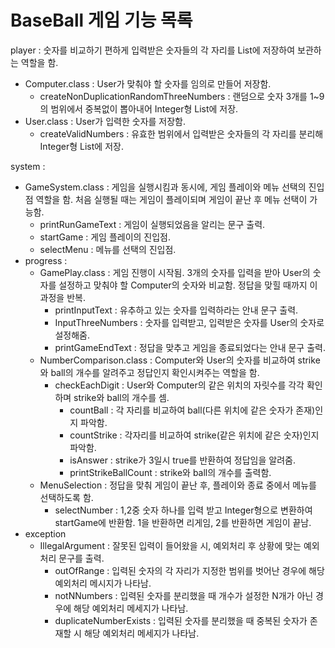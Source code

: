 # BaseBall 게임 기능 목록

player : 숫자를 비교하기 편하게 입력받은 숫자들의 각 자리를 List에 저장하여 보관하는 역할을 함.
+ Computer.class : User가 맞춰야 할 숫자를 임의로 만들어 저장함.
  + createNonDuplicationRandomThreeNumbers : 랜덤으로 숫자 3개를 1~9의 범위에서 중복없이 뽑아내어 Integer형 List에 저장.
+ User.class : User가 입력한 숫자를 저장함.
  + createValidNumbers : 유효한 범위에서 입력받은 숫자들의 각 자리를 분리해 Integer형 List에 저장.

system :
+ GameSystem.class : 게임을 실행시킴과 동시에, 게임 플레이와 메뉴 선택의 진입점 역할을 함. 처음 실행될 때는 게임이 플레이되며 게임이 끝난 후 메뉴 선택이 가능함.
  + printRunGameText : 게임이 실행되었음을 알리는 문구 출력.
  + startGame : 게임 플레이의 진입점.
  + selectMenu : 메뉴를 선택의 진입점.
+ progress :
  + GamePlay.class : 게임 진행이 시작됨. 3개의 숫자를 입력을 받아 User의 숫자를 설정하고 맞춰야 할 Computer의 숫자와 비교함. 정답을 맞힐 때까지 이 과정을 반복.
    + printInputText : 유추하고 있는 숫자를 입력하라는 안내 문구 출력.
    + InputThreeNumbers : 숫자를 입력받고, 입력받은 숫자를 User의 숫자로 설정해줌.
    + printGameEndText : 정답을 맞추고 게임을 종료되었다는 안내 문구 출력.
  + NumberComparison.class : Computer와 User의 숫자를 비교하여 strike와 ball의 개수를 알려주고 정답인지 확인시켜주는 역할을 함.
    + checkEachDigit : User와 Computer의 같은 위치의 자릿수를 각각 확인하며 strike와 ball의 개수를 셈.
      + countBall : 각 자리를 비교하여 ball(다른 위치에 같은 숫자가 존재)인지 파악함.
      + countStrike : 각자리를 비교하여 strike(같은 위치에 같은 숫자)인지 파악함.
      + isAnswer : strike가 3일시 true를 반환하여 정답임을 알려줌.
      + printStrikeBallCount : strike와 ball의 개수를 출력함.
  + MenuSelection : 정답을 맞춰 게임이 끝난 후, 플레이와 종료 중에서 메뉴를 선택하도록 함.
    + selectNumber : 1,2중 숫자 하나를 입력 받고 Integer형으로 변환하여 startGame에 반환함. 1을 반환하면 리게임, 2를 반환하면 게임이 끝남.
+ exception
  + IllegalArgument : 잘못된 입력이 들어왔을 시, 예외처리 후 상황에 맞는 예외처리 문구를 출력.
    + outOfRange : 입력된 숫자의 각 자리가 지정한 범위를 벗어난 경우에 해당 예외처리 메시지가 나타남.
    + notNNumbers : 입력된 숫자를 분리했을 때 개수가 설정한 N개가 아닌 경우에 해당 예외처리 메세지가 나타남.
    + duplicateNumberExists : 입력된 숫자를 분리했을 때 중복된 숫자가 존재할 시 해당 예외처리 메세지가 나타남.
